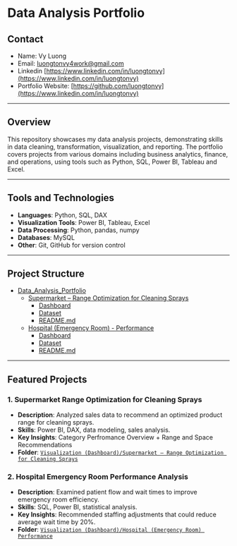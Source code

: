 # Data Analysis Portfolio

## Contact
- Name: Vy Luong
- Email: [luongtonvy4work@gmail.com](mailto:luongtonvy4work@gmail.com)
- Linkedin [https://www.linkedin.com/in/luongtonvy](https://www.linkedin.com/in/luongtonvy)
- Portfolio Website: [https://github.com/luongtonvy](https://www.linkedin.com/in/luongtonvy)

---

## Overview
This repository showcases my data analysis projects, demonstrating skills in data cleaning, transformation, visualization, and reporting. The portfolio covers projects from various domains including business analytics, finance, and operations, using tools such as Python, SQL, Power BI, Tableau and Excel.

---

## Tools and Technologies
- **Languages**: Python, SQL, DAX
- **Visualization Tools**: Power BI, Tableau, Excel
- **Data Processing**: Python, pandas, numpy
- **Databases**: MySQL
- **Other**: Git, GitHub for version control

---

## Project Structure
 - [Data_Analysis_Portfolio](https://github.com/luongtonvy/Data_Analysis_Portfolio)
    - [Supermarket – Range Optimization for Cleaning Sprays](https://github.com/luongtonvy/Data_Analysis_Portfolio/tree/main/Supermarket%20–%20Range%20Optimization%20for%20Cleaning%20Sprays)
       - [Dashboard](https://github.com/luongtonvy/Data_Analysis_Portfolio/blob/main/Supermarket%20–%20Range%20Optimization%20for%20Cleaning%20Sprays/Dashboard%20-%20Supermarket.pbix)
       - [Dataset](https://github.com/luongtonvy/Data_Analysis_Portfolio/blob/main/Supermarket%20–%20Range%20Optimization%20for%20Cleaning%20Sprays/Dataset%20-%20Supermarket.xlsx)
       - [README.md](https://github.com/luongtonvy/Data_Analysis_Portfolio/blob/main/Supermarket%20–%20Range%20Optimization%20for%20Cleaning%20Sprays/Readme.md)
    - [Hospital (Emergency Room) - Performance](https://github.com/luongtonvy/Data_Analysis_Portfolio/tree/main/Hospital%20(Emergency%20Room)%20Performance)
       - [Dashboard](https://github.com/luongtonvy/Data_Analysis_Portfolio/blob/main/Hospital%20(Emergency%20Room)%20Performance/Dashboard%20-%20Hospital.pbix)
       - [Dataset](https://github.com/luongtonvy/Data_Analysis_Portfolio/blob/main/Hospital%20(Emergency%20Room)%20Performance/Dataset%20-%20Hospital.csv)
       - [README.md](https://github.com/luongtonvy/Data_Analysis_Portfolio/blob/main/Hospital%20(Emergency%20Room)%20Performance/README.md)

---

## Featured Projects

### 1. Supermarket Range Optimization for Cleaning Sprays
- **Description**: Analyzed sales data to recommend an optimized product range for cleaning sprays.
- **Skills**: Power BI, DAX, data modeling, sales analysis.
- **Key Insights**: Category Perfromance Overview + Range and Space Recommendations
- **Folder**: [`Visualization (Dashboard)/Supermarket – Range Optimization for Cleaning Sprays`](https://github.com/luongtonvy/Data_Analysis_Portfolio/tree/main/Supermarket%20–%20Range%20Optimization%20for%20Cleaning%20Sprays)

### 2. Hospital Emergency Room Performance Analysis
- **Description**: Examined patient flow and wait times to improve emergency room efficiency.
- **Skills**: SQL, Power BI, statistical analysis.
- **Key Insights**: Recommended staffing adjustments that could reduce average wait time by 20%.
- **Folder**: [`Visualization (Dashboard)/Hospital (Emergency Room) Performance`](https://github.com/luongtonvy/Data_Analysis_Portfolio/tree/main/Hospital%20(Emergency%20Room)%20Performance)
